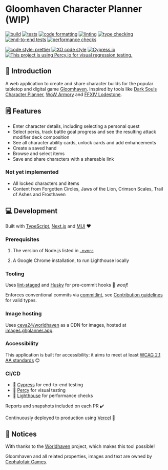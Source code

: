 # Gloomhaven Character Planner (WIP)

[![build](https://github.com/ceva24/gloomhaven-character-planner/actions/workflows/build.yml/badge.svg)](https://github.com/ceva24/gloomhaven-character-planner/actions/workflows/build.yml)
[![tests](https://github.com/ceva24/gloomhaven-character-planner/actions/workflows/test.yml/badge.svg)](https://github.com/ceva24/gloomhaven-character-planner/actions/workflows/test.yml)
[![code formatting](https://github.com/ceva24/gloomhaven-character-planner/actions/workflows/check-format.yml/badge.svg)](https://github.com/ceva24/gloomhaven-character-planner/actions/workflows/check-format.yml)
[![linting](https://github.com/ceva24/gloomhaven-character-planner/actions/workflows/lint.yml/badge.svg)](https://github.com/ceva24/gloomhaven-character-planner/actions/workflows/lint.yml)
[![type checking](https://github.com/ceva24/gloomhaven-character-planner/actions/workflows/check-types.yml/badge.svg)](https://github.com/ceva24/gloomhaven-character-planner/actions/workflows/check-types.yml)
[![end-to-end tests](https://github.com/ceva24/gloomhaven-character-planner/actions/workflows/e2e-test.yml/badge.svg)](https://github.com/ceva24/gloomhaven-character-planner/actions/workflows/e2e-test.yml)
[![performance checks](https://github.com/ceva24/gloomhaven-character-planner/actions/workflows/performance-checks.yml/badge.svg)](https://github.com/ceva24/gloomhaven-character-planner/actions/workflows/performance-checks.yml)

[![code style: prettier](https://img.shields.io/badge/code_style-prettier-ff69b4.svg)](https://github.com/prettier/prettier)
[![XO code style](https://img.shields.io/badge/code_style-XO-5ed9c7.svg)](https://github.com/xojs/xo)
[![Cypress.io](https://img.shields.io/badge/tested%20with-Cypress-04C38E.svg)](https://www.cypress.io)
[![This project is using Percy.io for visual regression testing.](https://percy.io/static/images/percy-badge.svg)](https://percy.io/788e43c2/gloomhaven-character-planner/)

## 👋 Introduction

A web application to create and share character builds for the popular tabletop and digital game [Gloomhaven](https://cephalofair.com/pages/gloomhaven). Inspired by tools like [Dark Souls Character Planner](https://soulsplanner.com/darksouls), [WoW Armory](https://worldofwarcraft.com/en-gb/search) and [FFXIV Lodestone](https://na.finalfantasyxiv.com/lodestone/character/).

## 🗒️ Features

-   Enter character details, including selecting a personal quest
-   Select perks, track battle goal progress and see the resulting attack modifier deck composition
-   See all character ability cards, unlock cards and add enhancements
-   Create a saved hand
-   Browse and select items
-   Save and share characters with a shareable link

### Not yet implemented

-   All locked characters and items
-   Content from Forgotten Circles, Jaws of the Lion, Crimson Scales, Trail of Ashes and Frosthaven

## 💻 Development

Built with [TypeScript](https://www.typescriptlang.org), [Next.js](https://nextjs.org) and [MUI](https://mui.com/) ❤️

### Prerequisites

1. The version of Node.js listed in [`.nvmrc`](../.nvmrc)

2. A Google Chrome installation, to run Lighthouse locally

### Tooling

Uses [lint-staged](https://github.com/okonet/lint-staged) and [Husky](https://typicode.github.io/husky/) for pre-commit hooks 🐶 _woof_!

Enforces conventional commits via [commitlint](https://github.com/conventional-changelog/commitlint), see [Contribution guidelines](CONTRIBUTING.md) for valid types.

### Image hosting

Uses [ceva24/worldhaven](https://github.com/ceva24/worldhaven/) as a CDN for images, hosted at [images.ghplanner.app](https://images.ghplanner.app).

### Accessibility

This application is built for accessibility: it aims to meet at least [WCAG 2.1 AA standards](https://www.w3.org/WAI/standards-guidelines/wcag/) 😊

### CI/CD

-   🌳 [Cypress](https://dashboard.cypress.io/projects/zbs72n) for end-to-end testing
-   🦔 [Percy](https://percy.io/788e43c2/gloomhaven-character-planner) for visual testing
-   🚦 [Lighthouse](https://github.com/GoogleChrome/lighthouse-ci) for performance checks

Reports and snapshots included on each PR ✔️

Continuously deployed to production using [Vercel](https://vercel.com) 🚀

## 📌 Notices

With thanks to the [Worldhaven](https://github.com/any2cards) project, which makes this tool possible!

Gloomhaven and all related properties, images and text are owned by [Cephalofair Games](https://cephalofair.com).

